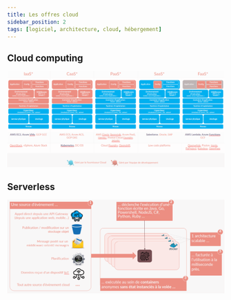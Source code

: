 ```yaml
---
title: Les offres cloud
sidebar_position: 2
tags: [logiciel, architecture, cloud, hébergement]
---
```


## Cloud computing

![Offres cloud computing](./assets/cinq_nuance_cloud.png)

## Serverless

![Serverless](./assets/serverless.png)
